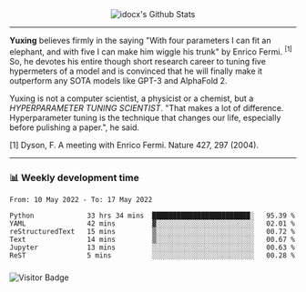 <div align="center">
    <img align="center" src="https://github-readme-stats.vercel.app/api?username=idocx&show_icons=true&count_private=true&hide_border=true" alt="idocx's Github Stats"></img>
</div>

---

**Yuxing** believes firmly in the saying "With four parameters I can fit an elephant, and with five I can make him wiggle his trunk" by Enrico Fermi. <sup>[1]</sup> So, he devotes his entire though short research career to tuning five hypermeters of a model and is convinced that he will finally make it outperform any SOTA models like GPT-3 and AlphaFold 2.

Yuxing is not a computer scientist, a physicist or a chemist, but a *HYPERPARAMETER TUNING SCIENTIST*. "That makes a lot of difference. Hyperparameter tuning is the technique that changes our life, especially before pulishing a paper.", he said.

[1] Dyson, F. A meeting with Enrico Fermi. Nature 427, 297 (2004).


---

### 📊 Weekly development time
<!--START_SECTION:waka-->

```text
From: 10 May 2022 - To: 17 May 2022

Python             33 hrs 34 mins  ████████████████████████░   95.39 %
YAML               42 mins         ▓░░░░░░░░░░░░░░░░░░░░░░░░   02.01 %
reStructuredText   15 mins         ▒░░░░░░░░░░░░░░░░░░░░░░░░   00.72 %
Text               14 mins         ▒░░░░░░░░░░░░░░░░░░░░░░░░   00.67 %
Jupyter            13 mins         ░░░░░░░░░░░░░░░░░░░░░░░░░   00.63 %
ReST               5 mins          ░░░░░░░░░░░░░░░░░░░░░░░░░   00.28 %
```

<!--END_SECTION:waka-->

### 

![Visitor Badge](https://visitor-badge.laobi.icu/badge?page_id=idocx.idocx)